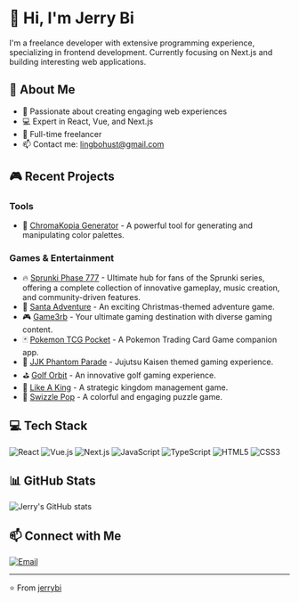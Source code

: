 # 👋 Hi, I'm Jerry Bi

I'm a freelance developer with extensive programming experience, specializing in frontend development. Currently focusing on Next.js and building interesting web applications.

## 🚀 About Me
- 🔭 Passionate about creating engaging web experiences
- 💻 Expert in React, Vue, and Next.js
- 🌟 Full-time freelancer
- 📫 Contact me: lingbohust@gmail.com

## 🎮 Recent Projects

### Tools
- 🎨 [ChromaKopia Generator](https://chromakopiagenerator.net) - A powerful tool for generating and manipulating color palettes.

### Games & Entertainment
- 🔥 [Sprunki Phase 777](https://sprunkiphase777.com) - Ultimate hub for fans of the Sprunki series, offering a complete collection of innovative gameplay, music creation, and community-driven features.
- 🎅 [Santa Adventure](https://santaadventure.net) - An exciting Christmas-themed adventure game.
- 🎮 [Game3rb](https://game3rb.games) - Your ultimate gaming destination with diverse gaming content.
- 🃏 [Pokemon TCG Pocket](https://pokemontcgpocket.xyz) - A Pokemon Trading Card Game companion app.
- 👻 [JJK Phantom Parade](https://jjkphantomparade.com) - Jujutsu Kaisen themed gaming experience.
- ⛳ [Golf Orbit](https://golforbit.org) - An innovative golf gaming experience.
- 👑 [Like A King](https://likeaking.net) - A strategic kingdom management game.
- 🎪 [Swizzle Pop](https://swizzlepop.net) - A colorful and engaging puzzle game.

## 💻 Tech Stack
![React](https://img.shields.io/badge/-React-61DAFB?style=flat&logo=react&logoColor=black)
![Vue.js](https://img.shields.io/badge/-Vue.js-4FC08D?style=flat&logo=vue.js&logoColor=white)
![Next.js](https://img.shields.io/badge/-Next.js-000000?style=flat&logo=next.js&logoColor=white)
![JavaScript](https://img.shields.io/badge/-JavaScript-F7DF1E?style=flat&logo=javascript&logoColor=black)
![TypeScript](https://img.shields.io/badge/-TypeScript-3178C6?style=flat&logo=typescript&logoColor=white)
![HTML5](https://img.shields.io/badge/-HTML5-E34F26?style=flat&logo=html5&logoColor=white)
![CSS3](https://img.shields.io/badge/-CSS3-1572B6?style=flat&logo=css3&logoColor=white)

## 📊 GitHub Stats
![Jerry's GitHub stats](https://github-readme-stats.vercel.app/api?username=jerrybi&show_icons=true&theme=radical)

## 📫 Connect with Me
[![Email](https://img.shields.io/badge/-Email-D14836?style=flat&logo=gmail&logoColor=white)](mailto:lingbohust@gmail.com)

---
⭐️ From [jerrybi](https://github.com/jerrybi)
